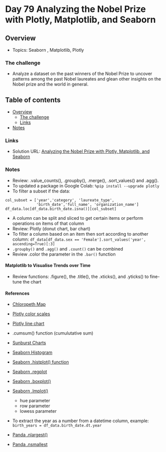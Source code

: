 # Day 79 Analyzing the Nobel Prize with Plotly, Matplotlib, and Seaborn

## Overview

- Topics: Seaborn , Matplotlib, Plotly


### The challenge

- Analyze a dataset on the past winners of the Nobel Prize to uncover patterns among the past Nobel laureates and glean other insights on the Nobel prize and the world in general.

## Table of contents

- [Overview](#overview)
  - [The challenge](#the-challenge)
  - [Links](#links)
- [Notes](#notes)

### Links

- Solution URL: [Analyzing the Nobel Prize with Plotly, Matplotlib, and Seaborn](https://github.com/Mikerniker/100_Days_of_Python/tree/main/Day79)


###  Notes
- Review: .value_counts(), .groupby(), .merge(), .sort_values() and .agg().
- To updated a package in Google Colab: ```%pip install --upgrade plotly```
- To filter a subset if the data:
```
col_subset = ['year','category', 'laureate_type',
              'birth_date','full_name', 'organization_name']
df_data.loc[df_data.birth_date.isna()][col_subset]
```
- A column can be split and sliced to get certain items or perform operations on items of that column
- Review: Plotly (donut chart, bar chart)
- To filter a column based on an item then sort according to another column:
```df_data[df_data.sex == 'Female'].sort_values('year', ascending=True)[:3]``` 
- ```.groupby()``` and ```.agg()``` and ```.count()``` can be combined
- Review .color the parameter in the ```.bar()``` function

#### Matplotlib to Visualise Trends over Time

- Review functions: .figure(), the .title(), the .xticks(), and .yticks() to fine-tune the chart

#### References
- [Chloropeth Map](https://plotly.com/python/choropleth-maps/)
- [Plotly color scales](https://plotly.com/python/builtin-colorscales/)
- [Plotly line chart](https://plotly.com/python/line-charts/)
- .cumsum() function (cumulutative sum)

- [Sunburst Charts](https://plotly.com/python/sunburst-charts/)
- [Seaborn Histogram](https://seaborn.pydata.org/generated/seaborn.histplot.html)
- [Seaborn .histplot() function](https://seaborn.pydata.org/generated/seaborn.histplot.html)
- [Seaborn .regplot ](https://seaborn.pydata.org/generated/seaborn.regplot.html?highlight=regplot#seaborn.regplot)
- [Seaborn .boxplot()](https://seaborn.pydata.org/generated/seaborn.boxplot.html?highlight=boxplot#seaborn.boxplot)
- [Seaborn .lmplot()](https://seaborn.pydata.org/generated/seaborn.lmplot.html?highlight=lmplot#seaborn.lmplot)
  - hue parameter
  - row parameter
  - lowess parameter

- To extract the year as a number from a datetime column, example: ```birth_years = df_data.birth_date.dt.year```
- [Panda .nlargest()](https://pandas.pydata.org/docs/reference/api/pandas.DataFrame.nlargest.html)
- [Panda .nsmallest](https://pandas.pydata.org/docs/reference/api/pandas.DataFrame.nsmallest.html)